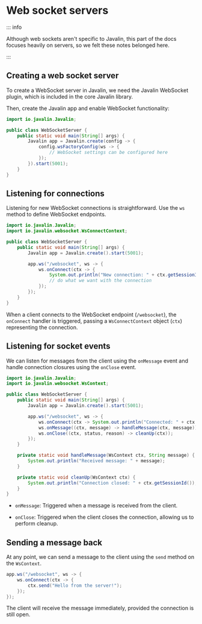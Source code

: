 # Web socket servers

::: info

Although web sockets aren't specific to Javalin, this part of the docs focuses
heavily on servers, so we felt these notes belonged here.

:::

## Creating a web socket server

To create a WebSocket server in Javalin, we need the Javalin WebSocket plugin,
which is included in the core Javalin library.

Then, create the Javalin app and enable WebSocket functionality:

```java
import io.javalin.Javalin;

public class WebSocketServer {
    public static void main(String[] args) {
        Javalin app = Javalin.create(config -> {
            config.wsFactoryConfig(ws -> {
                // WebSocket settings can be configured here
            });
        }).start(5001);
    }
}
```

## Listening for connections

Listening for new WebSocket connections is straightforward. Use the `ws` method
to define WebSocket endpoints.

```java
import io.javalin.Javalin;
import io.javalin.websocket.WsConnectContext;

public class WebSocketServer {
    public static void main(String[] args) {
        Javalin app = Javalin.create().start(5001);

        app.ws("/websocket", ws -> {
            ws.onConnect(ctx -> {
                System.out.println("New connection: " + ctx.getSessionId());
                // do what we want with the connection
            });
        });
    }
}

```

When a client connects to the WebSocket endpoint (`/websocket`), the `onConnect`
handler is triggered, passing a `WsConnectContext` object (`ctx`) representing
the connection.

## Listening for socket events

We can listen for messages from the client using the `onMessage` event and
handle connection closures using the `onClose` event.

```java
import io.javalin.Javalin;
import io.javalin.websocket.WsContext;

public class WebSocketServer {
    public static void main(String[] args) {
        Javalin app = Javalin.create().start(5001);

        app.ws("/websocket", ws -> {
            ws.onConnect(ctx -> System.out.println("Connected: " + ctx.getSessionId()));
            ws.onMessage((ctx, message) -> handleMessage(ctx, message));
            ws.onClose((ctx, status, reason) -> cleanUp(ctx));
        });
    }

    private static void handleMessage(WsContext ctx, String message) {
        System.out.println("Received message: " + message);
    }

    private static void cleanUp(WsContext ctx) {
        System.out.println("Connection closed: " + ctx.getSessionId());
    }
}
```

- `onMessage`: Triggered when a message is received from the client.

- `onClose`: Triggered when the client closes the connection, allowing us to
  perform cleanup.

## Sending a message back

At any point, we can send a message to the client using the `send` method on the
`WsContext`.

```java
app.ws("/websocket", ws -> {
    ws.onConnect(ctx -> {
        ctx.send("Hello from the server!");
    });
});
```

The client will receive the message immediately, provided the connection is
still open.
